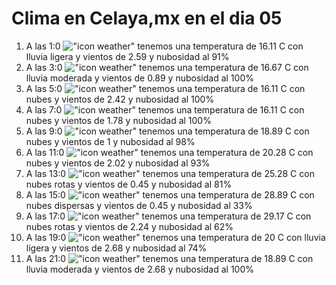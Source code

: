 # Clima en Celaya,mx en el dia 05

1. A las 1:0 !["icon weather"](http://openweathermap.org/img/w/10n.png) tenemos una temperatura de 16.11 C con lluvia ligera y  vientos de 2.59 y nubosidad al 91%
1. A las 3:0 !["icon weather"](http://openweathermap.org/img/w/10n.png) tenemos una temperatura de 16.67 C con lluvia moderada y  vientos de 0.89 y nubosidad al 100%
1. A las 5:0 !["icon weather"](http://openweathermap.org/img/w/04n.png) tenemos una temperatura de 16.11 C con nubes y  vientos de 2.42 y nubosidad al 100%
1. A las 7:0 !["icon weather"](http://openweathermap.org/img/w/04n.png) tenemos una temperatura de 16.11 C con nubes y  vientos de 1.78 y nubosidad al 100%
1. A las 9:0 !["icon weather"](http://openweathermap.org/img/w/04d.png) tenemos una temperatura de 18.89 C con nubes y  vientos de 1 y nubosidad al 98%
1. A las 11:0 !["icon weather"](http://openweathermap.org/img/w/04d.png) tenemos una temperatura de 20.28 C con nubes y  vientos de 2.02 y nubosidad al 93%
1. A las 13:0 !["icon weather"](http://openweathermap.org/img/w/04d.png) tenemos una temperatura de 25.28 C con nubes rotas y  vientos de 0.45 y nubosidad al 81%
1. A las 15:0 !["icon weather"](http://openweathermap.org/img/w/03d.png) tenemos una temperatura de 28.89 C con nubes dispersas y  vientos de 0.45 y nubosidad al 33%
1. A las 17:0 !["icon weather"](http://openweathermap.org/img/w/04d.png) tenemos una temperatura de 29.17 C con nubes rotas y  vientos de 2.24 y nubosidad al 62%
1. A las 19:0 !["icon weather"](http://openweathermap.org/img/w/10d.png) tenemos una temperatura de 20 C con lluvia ligera y  vientos de 2.68 y nubosidad al 74%
1. A las 21:0 !["icon weather"](http://openweathermap.org/img/w/10n.png) tenemos una temperatura de 18.89 C con lluvia moderada y  vientos de 2.68 y nubosidad al 100%
